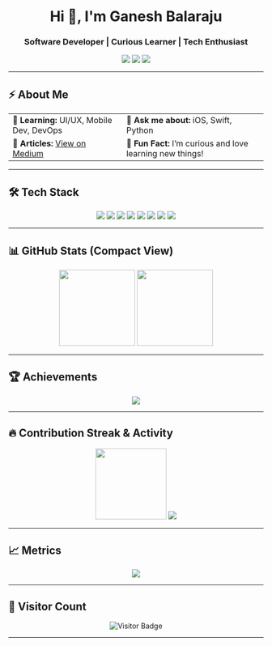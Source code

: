 <h1 align="center">Hi 👋, I'm Ganesh Balaraju</h1>
<h3 align="center">Software Developer | Curious Learner | Tech Enthusiast</h3>

<p align="center">
  <a href="https://ganesh-balaraju.vercel.app/" target="_blank"><img src="https://img.shields.io/badge/Portfolio-000000?style=for-the-badge&logo=vercel&logoColor=white"/></a>
  <a href="https://www.linkedin.com/in/ganeshbalaraju/" target="_blank"><img src="https://img.shields.io/badge/LinkedIn-0077B5?style=for-the-badge&logo=linkedin&logoColor=white"/></a>
  <a href="mailto:ganeshbalarajude@gmail.com"><img src="https://img.shields.io/badge/Gmail-D14836?style=for-the-badge&logo=gmail&logoColor=white"/></a>
</p>

---

## ⚡ About Me
<table>
  <tr>
    <td>🌱 <b>Learning:</b> UI/UX, Mobile Dev, DevOps</td>
    <td>💬 <b>Ask me about:</b> iOS, Swift, Python</td>
  </tr>
  <tr>
    <td>📝 <b>Articles:</b> <a href="https://medium.com/@ganeshbalaraju" target="_blank">View on Medium</a></td>
    <td>🎯 <b>Fun Fact:</b> I’m curious and love learning new things!</td>
  </tr>
</table>

---

## 🛠 Tech Stack
<p align="center">
  <img src="https://img.shields.io/badge/React-20232A?style=for-the-badge&logo=react&logoColor=61DAFB"/>
  <img src="https://img.shields.io/badge/Node.js-43853D?style=for-the-badge&logo=node-dot-js&logoColor=white"/>
  <img src="https://img.shields.io/badge/Express-000000?style=for-the-badge&logo=express&logoColor=white"/>
  <img src="https://img.shields.io/badge/MongoDB-4EA94B?style=for-the-badge&logo=mongodb&logoColor=white"/>
  <img src="https://img.shields.io/badge/Python-3670A0?style=for-the-badge&logo=python&logoColor=ffdd54"/>
  <img src="https://img.shields.io/badge/TensorFlow-FF6F00?style=for-the-badge&logo=tensorflow&logoColor=white"/>
  <img src="https://img.shields.io/badge/Swift-F05138?style=for-the-badge&logo=swift&logoColor=white"/>
  <img src="https://img.shields.io/badge/Docker-2496ED?style=for-the-badge&logo=docker&logoColor=white"/>
</p>

---

## 📊 GitHub Stats (Compact View)
<p align="center">
  <img src="https://github-readme-stats.vercel.app/api?username=GaneshMandakapu&show_icons=true&theme=radical&hide_rank=true&hide=prs" height="150"/>
  <img src="https://github-readme-stats.vercel.app/api/top-langs/?username=GaneshMandakapu&layout=compact&theme=radical" height="150"/>
</p>

---

## 🏆 Achievements
<p align="center">
  <img src="https://github-profile-trophy.vercel.app/?username=GaneshMandakapu&theme=radical&margin-w=10&no-bg=true" />
</p>

---

## 🔥 Contribution Streak & Activity
<p align="center">
  <img src="https://github-readme-streak-stats.herokuapp.com/?user=GaneshMandakapu&theme=radical&hide_border=true" height="140"/>
  <img src="https://github-readme-activity-graph.vercel.app/graph?username=GaneshMandakapu&theme=radical&hide_border=true" />
</p>

---

## 📈 Metrics
<p align="center">
  <img src="https://github.com/GaneshMandakapu/GaneshMandakapu/blob/main/github-metrics.svg" />
</p>

---

## 👀 Visitor Count
<p align="center">
  <img src="https://komarev.com/ghpvc/?username=GaneshMandakapu&color=blueviolet&style=flat-square" alt="Visitor Badge" />
</p>

---
